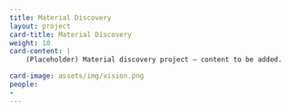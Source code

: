 ```yaml
---
title: Material Discovery
layout: project
card-title: Material Discovery
weight: 10
card-content: |
    (Placeholder) Material discovery project — content to be added.

card-image: assets/img/vision.png
people:
- 
---
```


<!-- Placeholder page for Material Discovery -->
